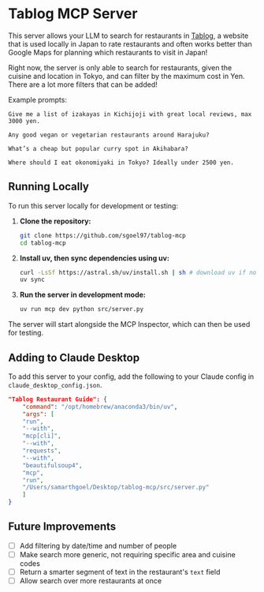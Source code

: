 # Tablog MCP Server

This server allows your LLM to search for restaurants in [Tablog](https://tabelog.com/en/rstLst/), a website that is used locally in Japan to rate restaurants and often works better than Google Maps for planning which restaurants to visit in Japan!

Right now, the server is only able to search for restaurants, given the cuisine and location in Tokyo, and can filter by the maximum cost in Yen. There are a lot more filters that can be added!

Example prompts:

```text
Give me a list of izakayas in Kichijoji with great local reviews, max 3000 yen.

Any good vegan or vegetarian restaurants around Harajuku? 

What’s a cheap but popular curry spot in Akihabara?

Where should I eat okonomiyaki in Tokyo? Ideally under 2500 yen.
```

## Running Locally

To run this server locally for development or testing:

1.  **Clone the repository:**

    ```bash
    git clone https://github.com/sgoel97/tablog-mcp
    cd tablog-mcp
    ```

2.  **Install uv, then sync dependencies using uv:**

    ```bash
    curl -LsSf https://astral.sh/uv/install.sh | sh # download uv if not already installed
    uv sync
    ```

3.  **Run the server in development mode:**
    ```bash
    uv run mcp dev python src/server.py
    ```

The server will start alongside the MCP Inspector, which can then be used for testing.

## Adding to Claude Desktop

To add this server to your config, add the following to your Claude config in `claude_desktop_config.json`.

```json
"Tablog Restaurant Guide": {
    "command": "/opt/homebrew/anaconda3/bin/uv",
    "args": [
    "run",
    "--with",
    "mcp[cli]",
    "--with",
    "requests",
    "--with",
    "beautifulsoup4",
    "mcp",
    "run",
    "/Users/samarthgoel/Desktop/tablog-mcp/src/server.py"
    ]
}
```

## Future Improvements

- [ ] Add filtering by date/time and number of people
- [ ] Make search more generic, not requiring specific area and cuisine codes
- [ ] Return a smarter segment of text in the restaurant's `text` field
- [ ] Allow search over more restaurants at once
